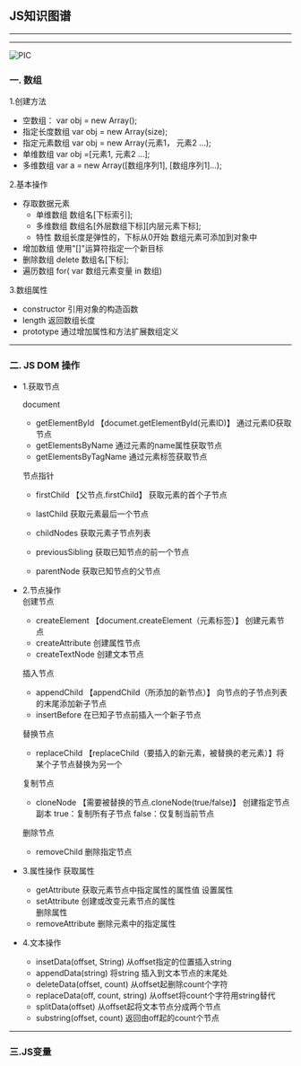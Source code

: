 ## JS知识图谱
---
---
![PIC](https:/)

### 一. 数组

  1.创建方法
  + 空数组： var obj = new Array();		 
  + 指定长度数组  var obj = new Array(size);		
  + 指定元素数组  var obj = new Array(元素1， 元素2 ...);			
  + 单维数组  var obj =[元素1, 元素2 ...];	
  + 多维数组  var a = new Array([数组序列1], [数组序列1]...);			
  
  2.基本操作
  + 存取数据元素
    - 单维数组  数组名[下标索引];
    - 多维数组  数组名[外层数组下标][内层元素下标];
    - 特性  数组长度是弹性的，下标从0开始 数组元素可添加到对象中
  + 增加数组  使用"[]"运算符指定一个新目标
  + 删除数组  delete 数组名[下标];	
  + 遍历数组  for( var 数组元素变量 in 数组)	
  
  3.数组属性
  + constructor  引用对象的构造函数
  + length  返回数组长度
  + prototype 通过增加属性和方法扩展数组定义
  
---
  ### 二. JS DOM 操作
   + 1.获取节点   
   
     document	
      - getElementById 【documet.getElementById(元素ID)】  通过元素ID获取节点	
      - getElementsByName  通过元素的name属性获取节点	 
      - getElementsByTagName 通过元素标签获取节点	
      
     节点指针 
      - firstChild 【父节点.firstChild】  获取元素的首个子节点
     
      - lastChild  获取元素最后一个节点	
     
      - childNodes 获取元素子节点列表	
     
      - previousSibling  获取已知节点的前一个节点	
     
      - parentNode 获取已知节点的父节点	
	 
  + 2.节点操作  
    创建节点 
    - createElement 【document.createElement（元素标签）】  创建元素节点
    - createAttribute 创建属性节点
    - createTextNode  创建文本节点
    
    插入节点  
    - appendChild 【appendChild（所添加的新节点）】  向节点的子节点列表的末尾添加新子节点
    - insertBefore 在已知子节点前插入一个新子节点
    
    替换节点  
    - replaceChild  【replaceChild（要插入的新元素，被替换的老元素）】将某个子节点替换为另一个
    
    复制节点  
    - cloneNode 【需要被替换的节点.cloneNode(true/false)】 创建指定节点副本 true：复制所有子节点 false：仅复制当前节点  
    
    删除节点  
    - removeChild 删除指定节点
    
  + 3.属性操作
    获取属性	
    - getAttribute		获取元素节点中指定属性的属性值	
    设置属性	
    - setAttribute	创建或改变元素节点的属性	
    删除属性	
    - removeAttribute	删除元素中的指定属性		
  + 4.文本操作  
    - insetData(offset, String)	从offset指定的位置插入string	
    - appendData(string)	将string 插入到文本节点的末尾处	
    - deleteData(offset, count)	从offset起删除count个字符	
    - replaceData(off, count, string)	从offset将count个字符用string替代
    - splitData(offset)	从offset起将文本节点分成两个节点	
    - substring(offset, count)	返回由off起的count个节点
  
---
 ### 三.JS变量
  

   
     
      
    

